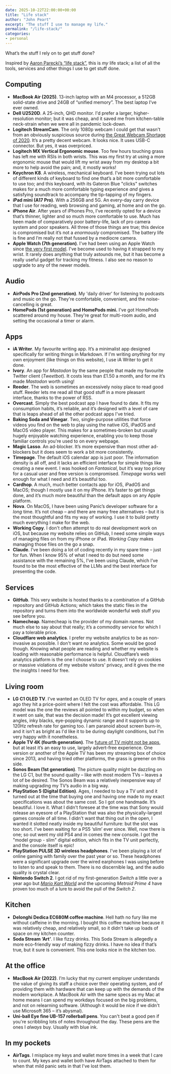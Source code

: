 ```yaml
---
date: 2025-10-22T22:00:00+00:00
title: "Life stack"
author: "John Peart"
excerpt: "The stuff I use to manage my life."
permalink: "/life-stack/"
categories:
- personal
---
```


What’s the stuff I rely on to get stuff done? 

Inspired by [Aaron Parecki’s “life stack”](https://aaronparecki.com/life-stack/), this is *my* life stack; a list of all the tools, services and other things I use to get stuff done.

## Computing

- **MacBook Air (2025)**. 13-inch laptop with an M4 processor, a 512GB solid-state drive and 24GB of “unified memory”. The best laptop I’ve ever owned.
- **Dell U2520D**. A 25-inch, QHD monitor. I'd prefer a larger, higher-resolution monitor; but it was cheap, and it saved me from kitchen-table neck-strain when we were all in pandemic lock-down.
- **Logitech StreamCam**. The only 1080p webcam I could get that wasn't from an obviously suspicious source during [the Great Webcam Shortage of 2020](https://www.bbc.com/news/technology-53506401). It’s a pretty decent webcam. It looks nice. It uses USB-C connector. But yes, it was overpriced.
- **Logitech MX Vertical Ergonomic mouse**. Too few hours touching grass has left me with RSIs in both wrists. This was my first try at using a more ergonomic mouse that would lift my wrist away from my desktop a bit more to help avoid the pain; and, it mostly works!
- **Keychron K8**. A wireless, mechanical keyboard. I've been trying out lots of different kinds of keyboard to find one that’s a bit more comfortable to use too; and this keyboard, with its Gateron Blue "clicks" switches makes for a much more comfortable typing experience *and* gives a satisfying soundtrack to accompany the tip-tapping of my fingers.
- **iPad mini (A17 Pro)**. With a 256GB and 5G. An every-day carry device that I use for reading, web browsing and gaming, at home and on the go.
- **iPhone Air**. After years of iPhones Pro, I’ve recently opted for a device that’s thinner, lighter and so much more comfortable to use. Much has been made of comparatively poor battery-life, lack of pro camera system and poor speakers. All three of those things are true; this device is compromised but it’s not a *enormously* compromised. The battery life is fine and I’m really not that fussed by a mediocre camera.
- **Apple Watch (7th generation)**. I've had been using an Apple Watch since [the very first model](/2015/05/18/apple-watch-thoughts-impressions/). I've become used to having it strapped to my wrist. It rarely does anything that truly astounds me, but it has become a really useful gadget for tracking my fitness. I also see no reason to upgrade to any of the newer models.

## Audio

- **AirPods Pro (2nd generation)**. My 'daily driver' for listening to podcasts and music on the go. They're comfortable, convenient, and the noise-cancelling is great.
- **HomePods (1st generation) and HomePods mini.** I've got HomePods scattered around my house. They're great for multi-room audio, and setting the occasional a timer or alarm.

## Apps

- **iA Writer**. My favourite writing app. It’s a minimalist app designed specifically for writing things in Markdown. If I'm writing *anything* for my own enjoyment (like things on this website), I use iA Writer to get it done.
- **Ivory**. An app for *Mastodon* by the same people that made my favourite Twitter client (*Tweetbot*). It costs less than £1.50 a month, and for me it’s made *Mastodon* worth using!
- **Reeder**. The web is sometimes an excessively noisy place to read good stuff. Reeder lets me read all that good stuff in a more pleasant interface, thanks to the power of RSS.
- **Overcast**. Simply the best podcast app I have found to date. It fits my consumption habits, it’s reliable, and it’s designed with a level of care that is leaps ahead of all the other podcast apps I've tried.
- **Baking Soda and Vinegar**. Two, single-purpose utilities that force videos you find on the web to play using the native iOS, iPadOS and MacOS video player. This makes for a sometimes-broken but usually hugely enjoyable watching experience, enabling you to keep those familiar controls you're used to on every webpage.
- **Magic Lasso**. An ad-blocker. It’s more expensive than most other ad-blockers but it does seem to work a bit more consistently.
- **Timepage**. The default iOS calendar app is just poor. The information density is all off, and it lacks an efficient interface for simple things like creating a new event. I was hooked on *Fantasical*, but it’s way too pricey for a casual user and free version is compromised. *Timepage* works well enough for what I need and it’s beautiful too.
- **Cardhop**. A much, much better contacts app for iOS, iPadOS and MacOS; though I mostly use it on my iPhone. It’s faster to get things done, and it’s much more beautiful than the default apps on any Apple platform.
- **Nova**. On MacOS, I have been using Panic’s developer software for a *long* time. It’s not cheap – and there are many free alternatives – but it is the most thoughtful and fits my way of working. I use it to build pretty much everything I make for the web.
- **Working Copy**. I don't often attempt to do real development work on iOS, but because my website relies on GitHub, I need some simple ways of managing files on from my iPhone or iPad. *Working Copy* makes managing those files on the go a snap.
- **Claude**. I’ve been doing a lot of coding recently in my spare time – just for fun. When I know 95% of what I need to do but need some assistance with the remaining 5%, I’ve been using Claude, which I’ve found to be the most effective of the LLMs and the best interface for presenting the code.

## Services

- **GitHub**. This very website is hosted thanks to a combination of a GitHub repository and GitHub Actions; which takes the static files in the repository and turns them into the worldwide wonderful web stuff you see before you.
- **Namecheap**. Namecheap is the provider of my domain names. Not much else to say about that really; it’s a commodity service for which I pay a tolerable price.
- **Cloudflare web analytics**. I prefer my website analytics to be as non-invasive as possible. I don't want *no* analytics. Some would be good though. Knowing what people are reading and whether my website is loading with reasonable performance is helpful. Cloudflare’s web analytics platform is the one I choose to use. It doesn't rely on cookies or massive violations of my website visitors' privacy, and it gives the me the insights I need for free.

## Living room

- **LG C1 OLED TV**. I’ve wanted an OLED TV for *ages*, and a couple of years ago they hit a price-point where I felt the cost was affordable. This LG model was the one the reviews all pointed to within my budget, so when it went on sale, that was the decision made! It’s got excellent viewing angles, inky blacks, eye-popping dynamic range and it supports up to 120Hz refresh rate for gaming too. I am paranoid about screen burn-in, and it isn't as bright as I'd like it to be during daylight conditions, but I'm very happy with it nonetheless.
- **Apple TV 4K (fourth generation)**. The [future of TV might not be apps](/2015/11/29/apple-TV-fourth-generation-review/), but at least it’s an easy to use, largely advert-free experience. One version or another of the Apple TV has been my streaming box of choice since 2013, and having tried other platforms, the grass is greener on this side.
- **Sonos Beam (1st generation)**. The picture quality might be dazzling on the LG C1, but the sound quality – like with most modern TVs – leaves a lot of be desired. The Sonos Beam was a relatively inexpensive way of making upgrading my TV’s audio in a big way.
- **PlayStation 5 (Digital Edition)**. Ages, I needed to buy a TV unit and it turned out at the time that buying one and having one made to my exact specifications was about the same cost. So I got one handmade. It’s beautiful. I love it. What I didn't foresee at the time was that Sony would release an eyesore of a PlayStation that was also the physically-largest games console of all time. I didn't want that thing out in the open, I wanted it slotted neatly inside my beautiful furniture: but the slot was too short. I've been waiting for a PS5 ‘slim’ ever since. Well, now there is one; so out went my old PS4 and in comes the new console. I got the "model group - slim" digital edition, which fits in the TV unit perfectly, and the console itself is epic! 
- **PlayStation PULSE 3D wireless headphones**. I’ve been playing a lot of online gaming with family over the past year or so. These headphones were a significant upgrade over the wired earphones I was using before to listen to and speak to them. There is no discernible lag, and the audio quality is crystal clear.
- **Nintendo Switch 2**. I got rid of my first-generation *Switch* a little over a year ago but *[Mario Kart World](/game/1760204340/)* and the upcoming *Metroid Prime 4* have proven too much of a lure to avoid the pull of the *Switch 2*.

## Kitchen

- **Delonghi Dedica EC680M coffee machine**. Hell hath no fury like me without caffeine in the morning. I bought this coffee machine because it was relatively cheap, and relatively small, so it didn't take up loads of space on my kitchen counter.
- **Soda Stream ‘Art’**. I like fizzy drinks. This Soda Stream is allegedly a more eco-friendly way of making fizzy drinks. I have no idea if that’s true, but it sure is convenient. This one looks nice in the kitchen too.

## At the office

- **MacBook Air (2022)**. I’m lucky that my current employer understands the value of giving its staff a choice over their operating system, and of providing them with hardware that can keep up with the demands of the modern workplace. A MacBook Air with the same specs as my Mac at home means I can spend my workdays focused on the big problems, and not on relearning software. (Although it would be nice if we didn't use Microsoft 365 – it’s abysmal).
- **Uni-ball Eye fine UB-157 rollerball pens**. You can't beat a good pen if you're scribbling lots of notes throughout the day. These pens are the ones I *always* buy. Usually with blue ink.

## In my pockets

- **AirTags**. I misplace my keys and wallet more times in a week that I care to count. My keys and wallet both have AirTags attached to them for when that mild panic sets in that I've lost them.